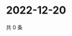 # 2022-12-20

共 0 条

<!-- BEGIN WEIBO -->
<!-- 最后更新时间 Tue Dec 20 2022 09:08:47 GMT+0800 (China Standard Time) -->

<!-- END WEIBO -->
